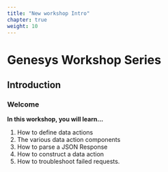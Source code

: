 ```yaml
---
title: "New workshop Intro"
chapter: true
weight: 10
---
```


# Genesys Workshop Series

## Introduction

### Welcome

**In this workshop, you will learn...**

1. How to define data actions
2. The various data action components
3. How to parse a JSON Response 
4. How to construct a data action
5. How to troubleshoot failed requests.